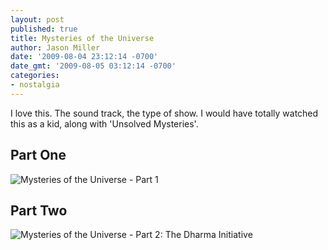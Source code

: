 ```yaml
---
layout: post
published: true
title: Mysteries of the Universe
author: Jason Miller
date: '2009-08-04 23:12:14 -0700'
date_gmt: '2009-08-05 03:12:14 -0700'
categories:
- nostalgia
---
```


I love this. The sound track, the type of show. I would have totally watched
this as a kid, along with 'Unsolved Mysteries'.

## Part One

![Mysteries of the Universe - Part 1](//www.youtube.com/watch?v=AJ5NY2geSL4)

## Part Two

![Mysteries of the Universe - Part 2: The Dharma Initiative](//www.youtube.com/watch?v=g-CqowsrZ-U)
